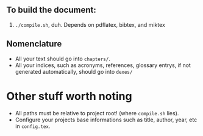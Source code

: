 ## To build the document:
1) `./compile.sh`, duh. Depends on pdflatex, bibtex, and miktex

## Nomenclature  
* All your text should go into `chapters/`.
* All your indices, such as acronyms, references, glossary entrys, if not generated automatically, should go into `dexes/`

# Other stuff worth noting
* All paths must be relative to project root! (where `compile.sh` lies).
* Configure your projects base informations such as title, author, year, etc in `config.tex`.
